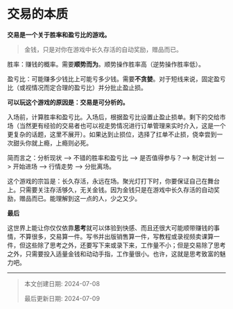 # 交易的本质

**交易是一个关于胜率和盈亏比的游戏。**

> 金钱，只是对你在游戏中长久存活的自动奖励，赠品而已。

胜率：赚钱的概率。需要**顺势而为**。顺势操作胜率高（逆势操作胜率低）。

盈亏比：可能赚多少钱比上可能亏多少钱。需要**不贪婪**。对于短线来说，固定盈亏比（或视情况而定合理的盈亏比）并分批止盈止损。

**可以玩这个游戏的原因是：交易是可分析的。**

入场前，计算胜率和盈亏比。入场后，根据盈亏比设置止盈止损单。剩下的交给市场（当然更有经验的交易者也可以视走势情况进行订单管理来实时介入，这是一个更复杂的话题，这里不展开）。如果达到止损位，选择了扛单不止损，侥幸尝到一次甜头你就上瘾，上瘾则必死。

简而言之：分析现状 —> 不错的胜率和盈亏比 —> 是否值得参与？—> 制定计划 —> 开始进场 —> 行情走势 —> 分批离场。

这个游戏的宗旨是：长久存活，永远在场。聚光灯打下时，你要保证自己在舞台上。只需要关注存活够久，无关金钱。因为金钱只是在游戏中长久存活的自动奖励，赠品而已。能理解到这一点的人，少之又少。

**最后**

这世界上能让你仅仅依靠**思考**就可以体验到快感、而且还很大可能顺带赚钱的事情，不算很多，交易算一件。写书并出版销售算一件，写教程或录视频卖课算一件，但这些除了思考之外，还要写下来或录下来，工作量不小；但是交易除了思考之外，只需要投入适量金钱和动动手指，工作量很小。也许，这就是思考致富的魅力吧。



---

> 本文创建日期: 2024-07-08
>
> 最后更新日期: 2024-07-09